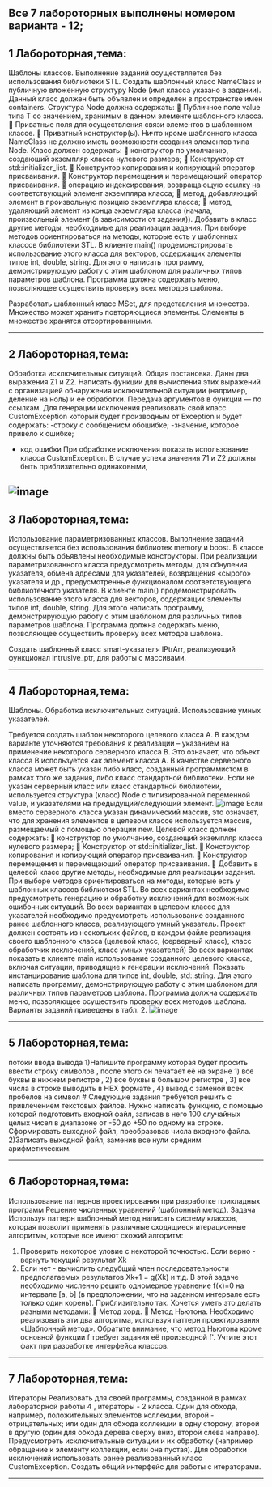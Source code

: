 Все 7 лабороторных выполнены номером варианта - 12;
--------------------------------------------------------------------------------------------------------------------------------------------
1 Лабороторная,тема:
-
Шаблоны классов.
Выполнение заданий осуществляется без использования библиотеки STL.
Создать шаблонный класс NameClass<T> и публичную вложенную
структуру Node (имя класса указано в задании). Данный класс должен быть
объявлен и определен в пространстве имен containers.
Структура Node должна содержать:
 Публичное поле value типа T со значением, хранимым в данном
элементе шаблонного класса.
 Приватные поля для осуществления связи элементов в шаблонном
классе.
 Приватный конструктор(ы). Ничто кроме шаблонного класса
NameClass не должно иметь возможности создания элементов типа Node.
Класс должен содержать:
 конструктор по умолчанию, создающий экземпляр класса нулевого
размера;
 Конструктор от std::initializer_list<T>.
 Конструктор копирования и копирующий оператор присваивания.
 Конструктор перемещения и перемещающий оператор присваивания.
 операцию индексирования, возвращающую ссылку на
соответствующий элемент экземпляра класса;
 метод, добавляющий элемент в произвольную позицию экземпляра
класса;
 метод, удаляющий элемент из конца экземпляра класса (начала,
произвольный элемент (в зависимости от задания)).
Добавить в класс другие методы, необходимые для реализации
задания. При выборе методов ориентироваться на методы, которые есть у
шаблонных классов библиотеки STL.
В клиенте main() продемонстрировать использование этого класса для
векторов, содержащих элементы типов int, double, string.
Для этого написать программу, демонстрирующую работу с этим
шаблоном для различных типов параметров шаблона. Программа должна
содержать меню, позволяющее осуществить проверку всех методов шаблона.

Разработать шаблонный класс MSet, для представления множества. Множество может хранить повторяющиеся элементы. Элементы в множестве хранятся отсортированными.

----------------------------------------------------------------------------------------------------------------------------------------------
2 Лабороторная,тема:
-
Обработка исключительных ситуаций.
Общая постановка. Даны два выражения Z1 и Z2. 
Написать функции для вычисления этих выражений с организацией обнаружения исключительной ситуации (например, деление на ноль) и ее обработки.
Передача аргументов в функции — по ссылкам. Для генерации исключения реализовать свой класс CustomException
который будет производным от Еxception и будет содержать: 
-строку с сообщенисм обошибке; 
-значение, которое привело к ошибке; 
- код ошибки 
При обработке исключения показать использование класса CustomException. В случае успеха значения 71 и Z2 должны быть приблизительно одинаковыми,

![image](https://github.com/user-attachments/assets/660c765d-3332-49d2-a719-b08ae03f57ac)
------------------------------------------------------------------------------------------------------------------------------------------------
3 Лабороторная,тема:
-
Использование параметризованных классов.
Выполнение заданий осуществляется без использования библиотек
memory и boost.
В классе должны быть объявлены необходимые конструкторы.
При реализации параметризованного класса предусмотреть методы, для
обнуления указателя, обмена адресами для указателей, возвращения «сырого»
указателя и др., предусмотренные функционалом соответствующего
библиотечного указателя.
В клиенте main() продемонстрировать использование этого класса для
векторов, содержащих элементы типов int, double, string.
Для этого написать программу, демонстрирующую работу с этим
шаблоном для различных типов параметров шаблона. Программа должна
содержать меню, позволяющее осуществить проверку всех методов шаблона.

Создать шаблонный класс smart-указателя IPtrArr, реализующий
функционал intrusive_ptr, для работы с массивами.

-------------------------------------------------------------------------------------------------------------------------------------------------
4 Лабороторная,тема:
-
Шаблоны. Обработка исключительных ситуаций. Использование умных указателей.

Требуется создать шаблон некоторого целевого класса А. В каждом
варианте уточняются требования к реализации – указанием на применение
некоторого серверного класса В. Это означает, что объект класса В
используется как элемент класса А. В качестве серверного класса может быть
указан либо класс, созданный программистом в рамках того же задания, либо
класс стандартной библиотеки. Если не указан серверный класс или класс
стандартной библиотеки, используется структура (класс) Node с типизированной
переменной value, и указателями на предыдущий/следующий элемент.
![image](https://github.com/user-attachments/assets/14b47cd8-a217-4ece-9862-d09abbf6f398)
Если вместо серверного класса указан динамический массив, это означает,
что для хранения элементов в целевом классе используется массив,
размещаемый с помощью операции new.
Целевой класс должен содержать:
 конструктор по умолчанию, создающий экземпляр класса нулевого
размера;
 Конструктор от std::initializer_list<T>.
 Конструктор копирования и копирующий оператор присваивания.
 Конструктор перемещения и перемещающий оператор присваивания.
 Добавить в целевой класс другие методы, необходимые для
реализации задания. При выборе методов ориентироваться на методы,
которые есть у шаблонных классов библиотеки STL.
Во всех вариантах необходимо предусмотреть генерацию и обработку исключений для возможных ошибочных ситуаций.
Во всех вариантах в целевом классе для указателей необходимо предусмотреть использование созданного ранее шаблонного класса, реализующего умный указатель.
Проект должен состоять из нескольких файлов, в каждом файле реализация своего шаблонного класса (целевой класс, (серверный класс), класс обработчик исключений, класс умных указателей)
Во всех вариантах показать в клиенте main использование созданного целевого класса, включая ситуации, приводящие к генерации исключений.
Показать инстанцирование шаблона для типов int, doublе, std::string.
Для этого написать программу, демонстрирующую работу с этим шаблоном для различных типов параметров шаблона. Программа должна содержать меню, позволяющее осуществить проверку всех методов шаблона.
Варианты заданий приведены в табл. 2.
![image](https://github.com/user-attachments/assets/b15e6112-eeb9-4a7b-a964-6b38f9c4ef46)

--------------------------------------------------------------------------------------------------------------------------------------------------------------------------------------------------
5 Лабороторная,тема:
-
потоки ввода вывода
1)Напишите программу которая будет просить ввести строку символов ,
после этого он печатает её на экране 1) все буквы в нижнем регистре , 2) все
буквы в большом регистре , 3) все числа в строке выводить в HEX формате , 4)
вывод с заменой всех пробелов на символ #
Следующие задания требуется решить с привлечением текстовых
файлов.
Нужно написать функцию, с помощью которой подготовить входной
файл, записав в него 100 случайных целых чисел в диапазоне от -50 до +50 по
одному на строке. Сформировать выходной файл, преобразовав числа входного
файла.
2)Записать выходной файл, заменив все нули средним арифметическим.

-----------------------------------------------------------------------------------------------------------------------------------------------------------------------------------------------------
6 Лабороторная,тема:
-
Использование паттернов проектирования при разработке прикладных программ
Решение численных уравнений (шаблонный метод).
Задача
Используя паттерн шаблонный метод написать систему классов, которая
позволит применять различные сходящиеся итерационные алгоритмы, которые
все имеют схожий алгоритм:

1. Проверить некоторое уловие с некоторой точностью. Если
верно - вернуть текущий результат Xk
2. Если нет - вычислить следубщий член последовательности
предполагаемых результатов Xk+1 = g(Xk) и т.д.
В этой задаче необходимо численно решить одномерное
уравнение f(x)=0 на интервале [a, b] (в предположении, что на заданном
интервале есть только один корень). Приблизительно так. Хочется уметь это
делать разными методами:
 Метод хорд.
 Метод Ньютона.
Необходимо реализовать эти два алгоритма, используя паттерн
проектирования «Шаблонный метод».
Обратите внимание, что метод Ньютона кроме основной функции f требует
задания её производной f'. Учтите этот факт при разработке интерфейса классов.

-------------------------------------------------------------------------------------------------------------------------------------------------------------------------------------------------------
7 Лабороторная,тема:
-
Итераторы
Реализовать для своей программы, созданной в рамках лабораторной работы 4 , итераторы - 2 класса. 
Один для обхода, например, положительных элементов коллекции, второй - отрицательных; или один для обхода коллекции в одну сторону, второй в другую (один для обхода дерева сверху вниз, второй слева направо). 
Предусмотреть исключительные ситуации и их обработку (например обращение к элементу коллекции, если она пустая).
Для обработки исключений использовать ранее реализованный класс CustomException. Создать общий интерфейс для работы с итераторами. 

-------------------------------------------------------------------------------------------------------------------------------------------------------------------------------------------------------------













